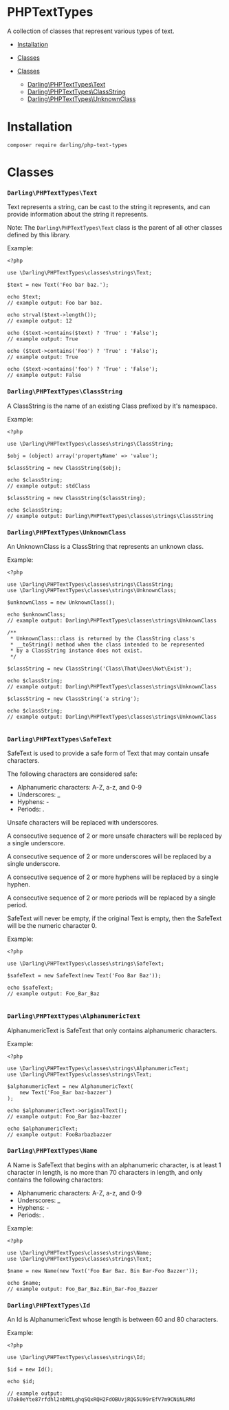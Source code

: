 # PHPTextTypes

A collection of classes that represent various types of text.

- [Installation](#installation)

- [Classes](#classes)

- [Classes](#classes)

  - [Darling\PHPTextTypes\Text](#darlingphptexttypestext)
  - [Darling\PHPTextTypes\ClassString](#darlingclassstring)
  - [Darling\PHPTextTypes\UnknownClass](#darlingunknownclass)

# Installation

```
composer require darling/php-text-types
```

# Classes


### `Darling\PHPTextTypes\Text`

Text represents a string, can be cast to the string it represents,
and can provide information about the string it represents.

Note: The `Darling\PHPTextTypes\Text` class is the parent of all
      other classes defined by this library.

Example:

```
<?php

use \Darling\PHPTextTypes\classes\strings\Text;

$text = new Text('Foo bar baz.');

echo $text;
// example output: Foo bar baz.

echo strval($text->length());
// example output: 12

echo ($text->contains($text) ? 'True' : 'False');
// example output: True

echo ($text->contains('Foo') ? 'True' : 'False');
// example output: True

echo ($text->contains('foo') ? 'True' : 'False');
// example output: False

```
### `Darling\PHPTextTypes\ClassString`

A ClassString is the name of an existing Class prefixed by
it's namespace.

Example:

```
<?php

use \Darling\PHPTextTypes\classes\strings\ClassString;

$obj = (object) array('propertyName' => 'value');

$classString = new ClassString($obj);

echo $classString;
// example output: stdClass

$classString = new ClassString($classString);

echo $classString;
// example output: Darling\PHPTextTypes\classes\strings\ClassString

```

### `Darling\PHPTextTypes\UnknownClass`

An UnknownClass is a ClassString that represents an unknown class.

Example:

```
<?php

use \Darling\PHPTextTypes\classes\strings\ClassString;
use \Darling\PHPTextTypes\classes\strings\UnknownClass;

$unknownClass = new UnknownClass();

echo $unknownClass;
// example output: Darling\PHPTextTypes\classes\strings\UnknownClass

/**
 * UnknownClass::class is returned by the ClassString class's
 * __toString() method when the class intended to be represented
 * by a ClassString instance does not exist.
 */

$classString = new ClassString('Class\That\Does\Not\Exist');

echo $classString;
// example output: Darling\PHPTextTypes\classes\strings\UnknownClass

$classString = new ClassString('a string');

echo $classString;
// example output: Darling\PHPTextTypes\classes\strings\UnknownClass


```

### `Darling\PHPTextTypes\SafeText`

SafeText is used to provide a safe form of Text that may contain
unsafe characters.

The following characters are considered safe:

- Alphanumeric characters: A-Z, a-z, and 0-9
- Underscores: _
- Hyphens: -
- Periods: .

Unsafe characters will be replaced with underscores.

A consecutive sequence of 2 or more unsafe characters will be
replaced by a single underscore.

A consecutive sequence of 2 or more underscores will be
replaced by a single underscore.

A consecutive sequence of 2 or more hyphens will be replaced by
a single hyphen.

A consecutive sequence of 2 or more periods will be replaced by
a single period.

SafeText will never be empty, if the original Text is empty, then
the SafeText will be the numeric character 0.

Example:

```
<?php

use \Darling\PHPTextTypes\classes\strings\SafeText;

$safeText = new SafeText(new Text('Foo Bar Baz'));

echo $safeText;
// example output: Foo_Bar_Baz


```

### `Darling\PHPTextTypes\AlphanumericText`

AlphanumericText is SafeText that only contains
alphanumeric characters.

Example:

```
<?php

use \Darling\PHPTextTypes\classes\strings\AlphanumericText;
use \Darling\PHPTextTypes\classes\strings\Text;

$alphanumericText = new AlphanumericText(
    new Text('Foo_Bar baz-bazzer')
);

echo $alphanumericText->originalText();
// example output: Foo_Bar baz-bazzer

echo $alphanumericText;
// example output: FooBarbazbazzer

```

### `Darling\PHPTextTypes\Name`

A Name is SafeText that begins with an alphanumeric character,
is at least 1 character in length, is no more than 70 characters
in length, and only contains the following characters:

- Alphanumeric characters: A-Z, a-z, and 0-9
- Underscores: _
- Hyphens: -
- Periods: .

Example:

```
<?php

use \Darling\PHPTextTypes\classes\strings\Name;
use \Darling\PHPTextTypes\classes\strings\Text;

$name = new Name(new Text('Foo Bar Baz. Bin Bar-Foo Bazzer'));

echo $name;
// example output: Foo_Bar_Baz.Bin_Bar-Foo_Bazzer

```

### `Darling\PHPTextTypes\Id`

An Id is AlphanumericText whose length is between 60 and 80
characters.

Example:

```
<?php

use \Darling\PHPTextTypes\classes\strings\Id;

$id = new Id();

echo $id;

// example output:
U7ok0eYte87rfdhl2nbMtLghqSQxRQH2FdOBUvjRQG5U99rEfV7m9CNiNLRMd

```

